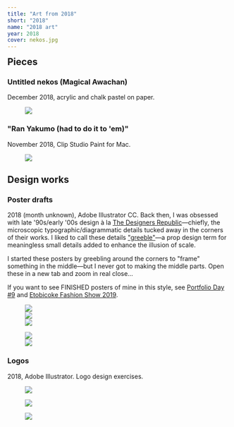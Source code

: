 ```yaml
---
title: "Art from 2018"
short: "2018"
name: "2018 art"
year: 2018
cover: nekos.jpg
---
```


<h2 id="pieces" style="margin-bottom:0.5em;margin-top:0.5em">Pieces</h2>

### Untitled nekos (Magical Awachan)

December 2018, acrylic and chalk pastel on paper.

<figure>
  <img src="{{ site.baseurl }}/assets/art/2018/nekos.jpg">
</figure>

### "Ran Yakumo (had to do it to 'em)" 

November 2018, Clip Studio Paint for Mac.

<figure>
  <img src="{{ site.baseurl }}/assets/art/2018/ran.jpg">
</figure>

<h2 id="design-works" style="margin-bottom:0.5em">Design works</h2>

### Poster drafts

2018 (month unknown), Adobe Illustrator CC. Back then, I was obsessed with late '90s/early '00s design à la [The Designers Republic](https://www.flickr.com/photos/dingridsystem/albums/72157630939112282)—chiefly, the microscopic typographic/diagrammatic details tucked away in the corners of their works. I liked to call these details ["greeble"](https://en.wikipedia.org/wiki/Greeble)—a prop design term for meaningless small details added to enhance the illusion of scale.

I started these posters by greebling around the corners to "frame" something in the middle—but I never got to making the middle parts. Open these in a new tab and zoom in real close…

If you want to see FINISHED posters of mine in this style, see <a href="{{ site.baseurl }}/work/pd9">Portfolio Day #9</a> and <a href="{{ site.baseurl }}/work/efs2019">Etobicoke Fashion Show 2019</a>.

<figure>
  <div class="img2f">
    <div style="flex:0.625;">
      <img src="{{ site.baseurl }}/assets/art/2018/efs-proto.jpg">
    </div>
    <div style="flex:0.7070980616;">
      <img src="{{ site.baseurl }}/assets/art/2018/lc-a2.jpg">
    </div>
    <div style="flex:0.7070980616;">
      <img src="{{ site.baseurl }}/assets/art/2018/sb-a2.jpg">
    </div>
  </div>
</figure>

<figure>
  <div class="img2f">
    <div style="flex:0.7070563079;">
      <img src="{{ site.baseurl }}/assets/art/2018/lc2.jpg">
    </div>
    <div style="flex:0.7071155009;">
      <img src="{{ site.baseurl }}/assets/art/2018/a3-01.jpg">
    </div>
  </div>
</figure>

### Logos

2018, Adobe Illustrator. Logo design exercises.

<figure>
  <img src="{{ site.baseurl }}/assets/art/2018/Sirius.svg">
</figure>

<figure>
  <img src="{{ site.baseurl }}/assets/art/2018/Orion.svg">
</figure>

<figure>
  <img src="{{ site.baseurl }}/assets/art/2018/Procyon.svg">
</figure>